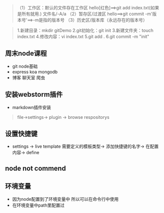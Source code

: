 > （1）工作区：默认的文件存在工作区
    hello[红色]==>git add index.txt(如果是所有就用.)
    文件名/-A/a
> （2）暂存区/过渡区
    hello==>git commit -m'版本号'==>-m是指的版本号
> （3）历史区/版本库（永远存在的版本号）


> 1.新建目录：mkdir gitDemo
2.git初始化：git init
3.新建文件夹：touch index.txt
4.修改内容：vi index.txt
5.git add .
6.git commit -m "init"
>

## 周末node课程
- git node基础
- express koa mongodb
- 博客 聊天室 爬虫

## 安装webstorm插件
- markdown插件安装

> file->settings-> plugin -> browse respositorys

## 设置快捷键
- settings -> live template 需要定义的模板类型-> 添加快捷键的名字-> 在配置内容-> define

## node not commend

## 环境变量
- 因为node配置到了环境变量中 所以可以在命令行中使用
- 在环境变量中path里配置过
